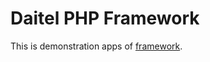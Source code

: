 Daitel PHP Framework
===========================

This is demonstration apps of [framework](https://github.com/daitel/framework).